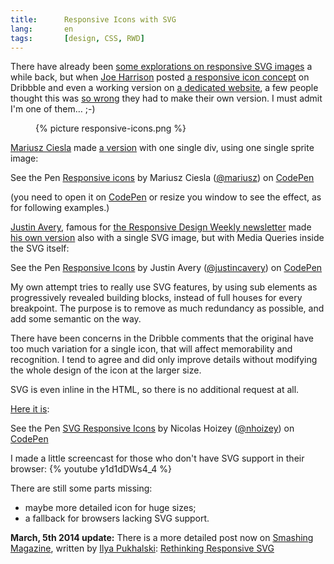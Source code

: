 ```yaml
---
title:      Responsive Icons with SVG
lang:       en
tags:       [design, CSS, RWD]
---
```


There have already been [some explorations on responsive SVG images](http://blog.cloudfour.com/media-queries-in-svg-images/) a while back, but when [Joe Harrison](http://www.joeharrison.co.uk/) posted [a responsive icon concept](http://dribbble.com/shots/1290195-New-Project-Responsive-Icons) on Dribbble and even a working version on [a dedicated website](http://responsiveicons.co.uk/), a few people thought this was [so wrong](http://xkcd.com/386/) they had to make their own version. I must admit I'm one of them… ;-)

<figure>
  {% picture responsive-icons.png %}
</figure>

[Mariusz Ciesla](http://mariusz.cc/) made [a version](http://codepen.io/mariusz/pen/azBne) with one single div, using one single sprite image:

<p data-height="300" data-theme-id="2148" data-slug-hash="azBne" data-user="mariusz" data-default-tab="result" class='codepen'>See the Pen <a href='http://codepen.io/mariusz/pen/azBne'>Responsive icons</a> by Mariusz Ciesla (<a href='http://codepen.io/mariusz'>@mariusz</a>) on <a href='http://codepen.io'>CodePen</a></p>
<script async src="//codepen.io/assets/embed/ei.js"></script>

(you need to open it on [CodePen](http://codepen.io/) or resize you window to see the effect, as for following examples.)

[Justin Avery](http://justinavery.me/), famous for [the Responsive Design Weekly newsletter](http://responsivedesignweekly.com/) made [his own version](http://responsivedesign.is/articles/responsive-icons) also with a single SVG image, but with Media Queries inside the SVG itself:

<p data-height="450" data-theme-id="2148" data-slug-hash="cgLHo" data-user="justincavery" data-default-tab="result" class='codepen'>See the Pen <a href='http://codepen.io/justincavery/pen/cgLHo'>Responsive Icons</a> by Justin Avery (<a href='http://codepen.io/justincavery'>@justincavery</a>) on <a href='http://codepen.io'>CodePen</a></p>
<script async src="//codepen.io/assets/embed/ei.js"></script>

My own attempt tries to really use SVG features, by using sub elements as progressively revealed building blocks, instead of full houses for every breakpoint. The purpose is to remove as much redundancy as possible, and add some semantic on the way.

There have been concerns in the Dribble comments that the original have too much variation for a single icon, that will affect memorability and recognition. I tend to agree and did only improve details without modifying the whole design of the icon at the larger size.

SVG is even inline in the HTML, so there is no additional request at all.

[Here it is](http://codepen.io/nhoizey/pen/ICJvA):
<p data-height="500" data-theme-id="2148" data-slug-hash="ICJvA" data-user="nhoizey" data-default-tab="result" class='codepen'>See the Pen <a href='http://codepen.io/nhoizey/pen/ICJvA'>SVG Responsive Icons</a> by Nicolas Hoizey (<a href='http://codepen.io/nhoizey'>@nhoizey</a>) on <a href='http://codepen.io'>CodePen</a></p>
<script async src="//codepen.io/assets/embed/ei.js"></script>

I made a little screencast for those who don't have SVG support in their browser:
{% youtube y1d1dDWs4_4 %}

There are still some parts missing:

- maybe more detailed icon for huge sizes;
- a fallback for browsers lacking SVG support.

**March, 5th 2014 update:** There is a more detailed post now on [Smashing Magazine](http://smashingmagazine.com/), written by [Ilya Pukhalski](http://blog.pukhalski.com/): [Rethinking Responsive SVG](http://coding.smashingmagazine.com/2014/03/05/rethinking-responsive-svg/)
